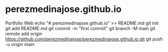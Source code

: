 # perezmedinajose.github.io
Portfolio Web
echo "# perezmedinajose.github.io" >> README.md
git init
git add README.md
git commit -m "first commit"
git branch -M main
git remote add origin https://github.com/perezmedinajose/perezmedinajose.github.io.git
git push -u origin main
